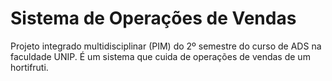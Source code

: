 # Sistema de Operações de Vendas
Projeto integrado multidisciplinar (PIM) do 2º semestre do curso de ADS na faculdade UNIP.  É um sistema que cuida de operações de vendas de um hortifruti.
